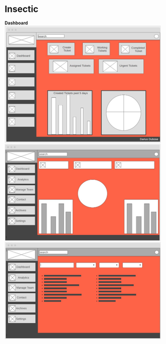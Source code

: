 # Insectic
<b>Dashboard</b>
![](img/dashboard2.JPG)
![txt](img/Analytic%20page.JPG)
![](img/Archives.JPG)
